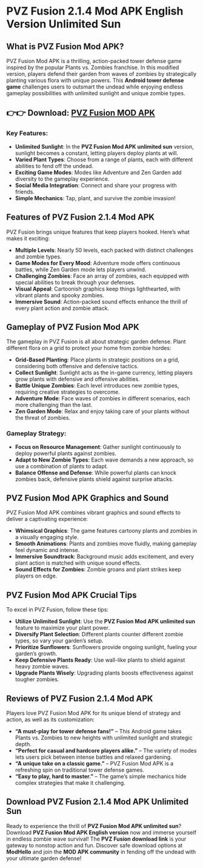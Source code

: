 # PVZ Fusion 2.1.4 Mod APK English Version Unlimited Sun

## What is PVZ Fusion Mod APK?
PVZ Fusion Mod APK is a thrilling, action-packed tower defense game inspired by the popular Plants vs. Zombies franchise. In this modified version, players defend their garden from waves of zombies by strategically planting various flora with unique powers. This **Android tower defense game** challenges users to outsmart the undead while enjoying endless gameplay possibilities with unlimited sunlight and unique zombie types.

## 👉👉 Download: [PVZ Fusion MOD APK](https://modhello.com/pvz-fusion/)

### Key Features:
- **Unlimited Sunlight**: In the **PVZ Fusion Mod APK unlimited sun** version, sunlight becomes a constant, letting players deploy plants at will.
- **Varied Plant Types**: Choose from a range of plants, each with different abilities to fend off the undead.
- **Exciting Game Modes**: Modes like Adventure and Zen Garden add diversity to the gameplay experience.
- **Social Media Integration**: Connect and share your progress with friends.
- **Simple Mechanics**: Tap, plant, and survive the zombie invasion!

## Features of PVZ Fusion 2.1.4 Mod APK
PVZ Fusion brings unique features that keep players hooked. Here’s what makes it exciting:

- **Multiple Levels**: Nearly 50 levels, each packed with distinct challenges and zombie types.
- **Game Modes for Every Mood**: Adventure mode offers continuous battles, while Zen Garden mode lets players unwind.
- **Challenging Zombies**: Face an array of zombies, each equipped with special abilities to break through your defenses.
- **Visual Appeal**: Cartoonish graphics keep things lighthearted, with vibrant plants and spooky zombies.
- **Immersive Sound**: Action-packed sound effects enhance the thrill of every plant action and zombie attack.

## Gameplay of PVZ Fusion Mod APK
The gameplay in PVZ Fusion is all about strategic garden defense. Plant different flora on a grid to protect your home from zombie hordes:

- **Grid-Based Planting**: Place plants in strategic positions on a grid, considering both offensive and defensive tactics.
- **Collect Sunlight**: Sunlight acts as the in-game currency, letting players grow plants with defensive and offensive abilities.
- **Battle Unique Zombies**: Each level introduces new zombie types, requiring creative strategies to overcome.
- **Adventure Mode**: Face waves of zombies in different scenarios, each more challenging than the last.
- **Zen Garden Mode**: Relax and enjoy taking care of your plants without the threat of zombies.

### Gameplay Strategy:
- **Focus on Resource Management**: Gather sunlight continuously to deploy powerful plants against zombies.
- **Adapt to New Zombie Types**: Each wave demands a new approach, so use a combination of plants to adapt.
- **Balance Offense and Defense**: While powerful plants can knock zombies back, defensive plants shield against surprise attacks.

## PVZ Fusion Mod APK Graphics and Sound
PVZ Fusion Mod APK combines vibrant graphics and sound effects to deliver a captivating experience:

- **Whimsical Graphics**: The game features cartoony plants and zombies in a visually engaging style.
- **Smooth Animations**: Plants and zombies move fluidly, making gameplay feel dynamic and intense.
- **Immersive Soundtrack**: Background music adds excitement, and every plant action is matched with unique sound effects.
- **Sound Effects for Zombies**: Zombie groans and plant strikes keep players on edge.

## PVZ Fusion Mod APK Crucial Tips
To excel in PVZ Fusion, follow these tips:

- **Utilize Unlimited Sunlight**: Use the **PVZ Fusion Mod APK unlimited sun** feature to maximize your plant power.
- **Diversify Plant Selection**: Different plants counter different zombie types, so vary your garden’s setup.
- **Prioritize Sunflowers**: Sunflowers provide ongoing sunlight, fueling your garden’s growth.
- **Keep Defensive Plants Ready**: Use wall-like plants to shield against heavy zombie waves.
- **Upgrade Plants Wisely**: Upgrading plants boosts effectiveness against tougher zombies.

## Reviews of PVZ Fusion 2.1.4 Mod APK
Players love PVZ Fusion Mod APK for its unique blend of strategy and action, as well as its customization:

- **“A must-play for tower defense fans!”** – This Android game takes Plants vs. Zombies to new heights with unlimited sunlight and strategic depth.
- **“Perfect for casual and hardcore players alike.”** – The variety of modes lets users pick between intense battles and relaxed gardening.
- **“A unique take on a classic game.”** – PVZ Fusion Mod APK is a refreshing spin on traditional tower defense games.
- **“Easy to play, hard to master.”** – The game’s simple mechanics hide complex strategies that make it challenging.

## Download PVZ Fusion 2.1.4 Mod APK Unlimited Sun
Ready to experience the thrill of **PVZ Fusion Mod APK unlimited sun**? Download **PVZ Fusion Mod APK English version** now and immerse yourself in endless zombie wave survival! The **PVZ Fusion download link** is your gateway to nonstop action and fun. Discover safe download options at **ModHello** and join the **MOD APK community** in fending off the undead with your ultimate garden defense!
